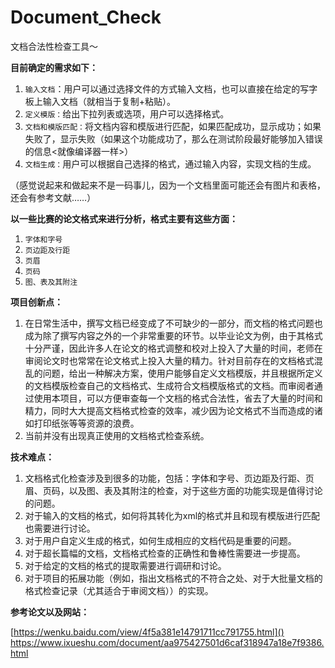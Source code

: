 # Document_Check
文档合法性检查工具～


**目前确定的需求如下：**

1. `输入文档`：用户可以通过选择文件的方式输入文档，也可以直接在给定的写字板上输入文档（就相当于复制+粘贴）。
2. `定义模版：`给出下拉列表或选项，用户可以选择格式。
3. `文档和模版匹配：`将文档内容和模版进行匹配，如果匹配成功，显示成功；如果失败了，显示失败（如果这个功能成功了，那么在测试阶段最好能够加入错误的信息<就像编译器一样>）
4. `文档生成：`用户可以根据自己选择的格式，通过输入内容，实现文档的生成。

（感觉说起来和做起来不是一码事儿，因为一个文档里面可能还会有图片和表格，还会有参考文献……）

**以一些比赛的论文格式来进行分析，格式主要有这些方面：**

1. `字体和字号`
2. `页边距及行距`
3. `页眉`
4. `页码`
5. `图、表及其附注`

**项目创新点：**

1. 在日常生活中，撰写文档已经变成了不可缺少的一部分，而文档的格式问题也成为除了撰写内容之外的一个非常重要的环节。以毕业论文为例，由于其格式十分严谨，因此许多人在论文的格式调整和校对上投入了大量的时间，老师在审阅论文时也常常在论文格式上投入大量的精力。针对目前存在的文档格式混乱的问题，给出一种解决方案，使用户能够自定义文档模版，并且根据所定义的文档模版检查自己的文档格式、生成符合文档模版格式的文档。而审阅者通过使用本项目，可以方便审查每一个文档的格式合法性，省去了大量的时间和精力，同时大大提高文档格式检查的效率，减少因为论文格式不当而造成的诸如打印纸张等等资源的浪费。
2. 当前并没有出现真正使用的文档格式检查系统。


**技术难点：**

1. 文档格式化检查涉及到很多的功能，包括：字体和字号、页边距及行距、页眉、页码，以及图、表及其附注的检查，对于这些方面的功能实现是值得讨论的问题。
2. 对于输入的文档的格式，如何将其转化为xml的格式并且和现有模版进行匹配也需要进行讨论。
3. 对于用户自定义生成的格式，如何生成相应的文档代码是重要的问题。
4. 对于超长篇幅的文档，文档格式检查的正确性和鲁棒性需要进一步提高。
5. 对于给定的文档的格式的提取需要进行调研和讨论。
6. 对于项目的拓展功能（例如，指出文档格式的不符合之处、对于大批量文档的格式检查记录（尤其适合于审阅文档））的实现。

**参考论文以及网站：**

[https://wenku.baidu.com/view/4f5a381e14791711cc791755.html]()
[https://www.ixueshu.com/document/aa975427501d6caf318947a18e7f9386.html
]()


